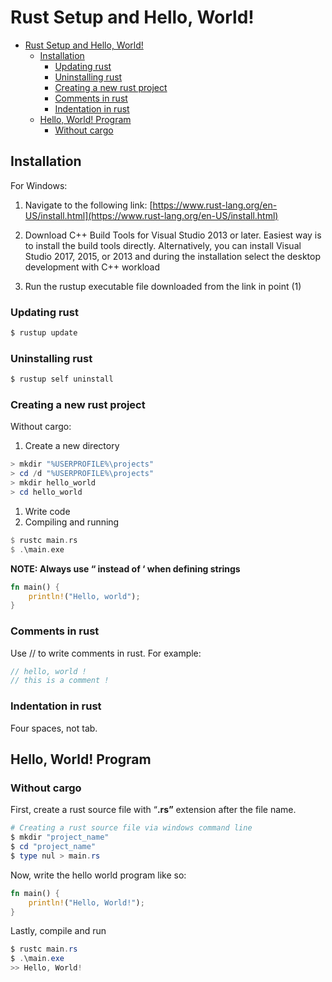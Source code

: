 # Rust Setup and Hello, World!

- [Rust Setup and Hello, World!](#rust-setup-and-hello-world)
  - [Installation](#installation)
    - [Updating rust](#updating-rust)
    - [Uninstalling rust](#uninstalling-rust)
    - [Creating a new rust project](#creating-a-new-rust-project)
    - [Comments in rust](#comments-in-rust)
    - [Indentation in rust](#indentation-in-rust)
  - [Hello, World! Program](#hello-world-program)
    - [Without cargo](#without-cargo)

## Installation

For Windows:

1. Navigate to the following link: [https://www.rust-lang.org/en-US/install.html](https://www.rust-lang.org/en-US/install.html)

1. Download C++ Build Tools for Visual Studio 2013 or later. Easiest way is to install the build tools directly. Alternatively, you can install Visual Studio 2017, 2015, or 2013 and during the installation select the desktop development with C++ workload
2. Run the rustup executable file downloaded from the link in point (1)

### Updating rust

```powershell
$ rustup update
```

### Uninstalling rust

```powershell
$ rustup self uninstall
```

### Creating a new rust project

Without cargo:

1. Create a new directory

```powershell
> mkdir "%USERPROFILE%\projects"
> cd /d "%USERPROFILE%\projects"
> mkdir hello_world
> cd hello_world
```

1. Write code
2. Compiling and running

```rust
$ rustc main.rs 
$ .\main.exe
```

**NOTE: Always use “ instead of ‘ when defining strings**

```rust
fn main() {
    println!("Hello, world");
}
```

### Comments in rust

Use // to write comments in rust. For example:

```rust
// hello, world !
// this is a comment !
```

### Indentation in rust

Four spaces, not tab.

## Hello, World! Program

### Without cargo

First, create a rust source file with “**.rs”** extension after the file name.

```powershell
# Creating a rust source file via windows command line
$ mkdir "project_name"
$ cd "project_name"
$ type nul > main.rs
```

Now, write the hello world program like so:

```rust
fn main() {
    println!("Hello, World!");
}
```

Lastly, compile and run

```powershell
$ rustc main.rs
$ .\main.exe
>> Hello, World!
```